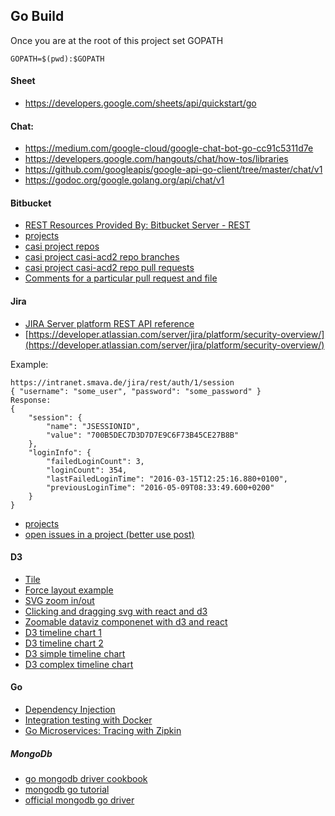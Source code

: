 ## Go Build

Once you are at the root of this project set GOPATH 

```GOPATH=$(pwd):$GOPATH```


#### Sheet
* https://developers.google.com/sheets/api/quickstart/go

#### Chat:
* https://medium.com/google-cloud/google-chat-bot-go-cc91c5311d7e
* https://developers.google.com/hangouts/chat/how-tos/libraries
* https://github.com/googleapis/google-api-go-client/tree/master/chat/v1
* https://godoc.org/google.golang.org/api/chat/v1

#### Bitbucket
* [REST Resources Provided By: Bitbucket Server - REST](https://docs.atlassian.com/bitbucket-server/rest/4.9.1/bitbucket-rest.html#idp1356560)
* [projects](https://bitbucket.smava.de/rest/api/1.0/projects)
* [casi project repos](https://bitbucket.smava.de/rest/api/1.0/projects/casi/repos)
* [casi project casi-acd2 repo branches](https://bitbucket.smava.de/rest/api/1.0/projects/casi/repos/casi-acd2/branches?details=true)
* [casi project casi-acd2 repo pull requests](https://bitbucket.smava.de/rest/api/1.0/projects/casi/repos/casi-acd2/pull-requests)
* [Comments for a particular pull request and file](https://bitbucket.smava.de/rest/api/1.0/projects/CASI/repos/casi-acd2/pull-requests/178/comments?path=src/main/java/de/smava/casi/acd/port/http/scriptRunner/ScriptRunnerRequestAdapter.java)

#### Jira
* [JIRA Server platform REST API reference](https://docs.atlassian.com/software/jira/docs/api/REST/8.1.0/)
* [https://developer.atlassian.com/server/jira/platform/security-overview/](https://developer.atlassian.com/server/jira/platform/security-overview/)

Example:
```$xslt
https://intranet.smava.de/jira/rest/auth/1/session
{ "username": "some_user", "password": "some_password" }
Response:
{
    "session": {
        "name": "JSESSIONID",
        "value": "700B5DEC7D3D7D7E9C6F73B45CE27B8B"
    },
    "loginInfo": {
        "failedLoginCount": 3,
        "loginCount": 354,
        "lastFailedLoginTime": "2016-03-15T12:25:16.880+0100",
        "previousLoginTime": "2016-05-09T08:33:49.600+0200"
    }
}
```
* [projects](https://jira.smava.de/rest/api/2/project)
* [open issues in a project (better use post)](https://jira.smava.de/rest/api/2/search?jql=project=11368&status=open)

#### D3

* [Tile](https://bl.ocks.org/d3indepth/fa5e9d42d8e260f3f76a98be648c9edd)
* [Force layout example](http://bl.ocks.org/sxywu/1db896c1a38d89ae71b4)
* [SVG zoom in/out](https://bl.ocks.org/mbostock/3680999)
* [Clicking and dragging svg with react and d3](https://medium.com/dev-shack/clicking-and-dragging-svg-with-react-and-d3-js-5639cd0c3c3b)
* [Zoomable dataviz componenet with d3 and react](https://swizec.com/blog/two-ways-build-zoomable-dataviz-component-d3-zoom-react/swizec/7753)
* [D3 timeline chart 1](https://github.com/Genscape/d3-timeline)
* [D3 timeline chart 2](https://codepen.io/manglass/pen/MvLBRz)
* [D3 simple timeline chart](https://codepen.io/chris-creditdesign/pen/yuFjr)
* [D3 complex timeline chart](https://bl.ocks.org/vasturiano/ded69192b8269a78d2d97e24211e64e0)

#### Go

* [Dependency Injection](https://gitlab.com/drewolson/go_di_example/blob/master/example.go)
* [Integration testing with Docker](https://github.com/ory/dockertest)
* [Go Microservices: Tracing with Zipkin](https://dzone.com/articles/go-microservices-part-12-distributed-tracing-with)

##### MongoDb

* [go mongodb driver cookbook](https://vkt.sh/go-mongodb-driver-cookbook/)
* [mongodb go tutorial](https://github.com/tfogo/mongodb-go-tutorial/blob/master/main.go)
* [official mongodb go driver](https://medium.com/@wembleyleach/how-to-use-the-official-mongodb-go-driver-9f8aff716fdb)